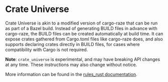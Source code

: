 # Crate Universe

Crate Universe is akin to a modified version of cargo-raze that can be run as
part of a Bazel build. Instead of generating BUILD files in advance with
cargo-raze, the BUILD files can be created automatically at build time. It can
expose crates gathered from Cargo.toml files like cargo-raze does, and also
supports declaring crates directly in BUILD files, for cases where compatibility
with Cargo is not required.

**Note**: `crate_universe` is experimental, and may have breaking API changes at any time. These instructions may also change without notice.

More information can be found in the [rules_rust documentation](https://bazelbuild.github.io/rules_rust/crate_universe.html).
